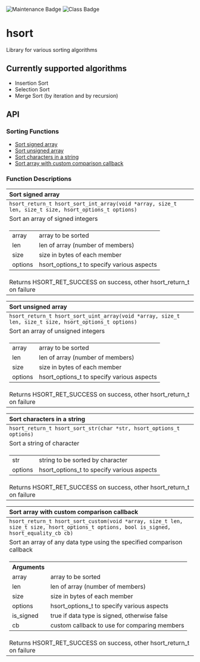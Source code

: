 ![Maintenance Badge](https://img.shields.io/badge/Maintained-no-red)
![Class Badge](https://img.shields.io/badge/Class-experimental-yellow)

# hsort
Library for various sorting algorithms

## Currently supported algorithms
* Insertion Sort
* Selection Sort
* Merge Sort (by iteration and by recursion)

## API

### Sorting Functions
* [Sort signed array](#sort_signed_array)
* [Sort unsigned array](#sort_unsigned_array)
* [Sort characters in a string](#sort_characters_in_a_string)
* [Sort array with custom comparison callback](#sort_array_with_custom_comparison_callback)

### Function Descriptions

|  <a name=sort_signed_array></a>Sort signed array
| :------------------------------------------------------------------------------------------------------------------ |
| `hsort_return_t hsort_sort_int_array(void *array, size_t len, size_t size, hsort_options_t options)`
| Sort an array of signed integers
| <table><tbody><tr><td>array</td><td>array to be sorted</td></tr><tr><td>len</td><td>len of array (number of members)</td></tr><tr><td>size</td><td>size in bytes of each member</td></tr><tr><td>options</td><td>hsort_options_t to specify various aspects</td></tr></tbody></table>
| Returns HSORT_RET_SUCCESS on success, other hsort_return_t on failure


|  <a name=sort_unsigned_array></a>Sort unsigned array
| :------------------------------------------------------------------------------------------------------------------ |
| `hsort_return_t hsort_sort_uint_array(void *array, size_t len, size_t size, hsort_options_t options)`
| Sort an array of unsigned integers
| <table><tbody><tr><td>array</td><td>array to be sorted</td></tr><tr><td>len</td><td>len of array (number of members)</td></tr><tr><td>size</td><td>size in bytes of each member</td></tr><tr><td>options</td><td>hsort_options_t to specify various aspects</td></tr></tbody></table>
| Returns HSORT_RET_SUCCESS on success, other hsort_return_t on failure

|  <a name=sort_characters_in_a_string></a>Sort characters in a string
| :------------------------------------------------------------------------------------------------------------------ |
| `hsort_return_t hsort_sort_str(char *str, hsort_options_t options)`
| Sort a string of character
| <table><tbody><tr><td>str</td><td>string to be sorted by character</td></tr><tr><td>options</td><td>hsort_options_t to specify various aspects</td></tr></tbody></table>
| Returns HSORT_RET_SUCCESS on success, other hsort_return_t on failure

|  <a name=sort_array_with_custom_comparison_callback></a>Sort array with custom comparison callback
| :------------------------------------------------------------------------------------------------------------------ |
| `hsort_return_t hsort_sort_custom(void *array, size_t len, size_t size, hsort_options_t options, bool is_signed, hsort_equality_cb cb)`
| Sort an array of any data type using the specified comparison callback
| <table><tbody><tr><th>Arguments</th></tr><tr><td>array</td><td>array to be sorted</td></tr><tr><td>len</td><td>len of array (number of members)</td></tr><tr><td>size</td><td>size in bytes of each member</td></tr><tr><td>options</td><td>hsort_options_t to specify various aspects</td></tr><tr><td>is_signed</td><td>true if data type is signed, otherwise false</td></tr><tr><td>cb</td><td>custom callback to use for comparing members</td></tr></tbody></table>
| Returns HSORT_RET_SUCCESS on success, other hsort_return_t on failure

